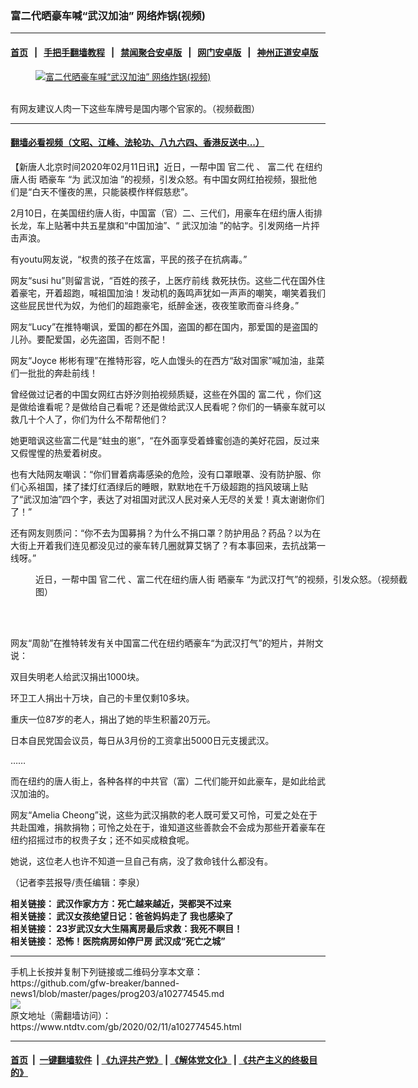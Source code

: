 ### 富二代晒豪车喊“武汉加油” 网络炸锅(视频)
------------------------

#### [首页](https://github.com/gfw-breaker/banned-news1/blob/master/README.md) &nbsp;&nbsp;|&nbsp;&nbsp; [手把手翻墙教程](https://github.com/gfw-breaker/guides/wiki) &nbsp;&nbsp;|&nbsp;&nbsp; [禁闻聚合安卓版](https://github.com/gfw-breaker/bn-android) &nbsp;&nbsp;|&nbsp;&nbsp; [网门安卓版](https://github.com/oGate2/oGate) &nbsp;&nbsp;|&nbsp;&nbsp; [神州正道安卓版](https://github.com/SzzdOgate/update) 



<div><div class="featured_image">
 <a href="https://i.ntdtv.com/assets/uploads/2020/02/EQYqlG4U8AAH5yH.jpg" target="_blank">
  <figure>
   <img alt="富二代晒豪车喊“武汉加油” 网络炸锅(视频)" src="https://i.ntdtv.com/assets/uploads/2020/02/EQYqlG4U8AAH5yH-800x450.jpg"/>
  </figure><br/>
 </a>
 <span class="caption">
  有网友建议人肉一下这些车牌号是国内哪个官家的。（视频截图）
 </span>
</div>
</div><hr/>

#### [翻墙必看视频（文昭、江峰、法轮功、八九六四、香港反送中...）](http://167.172.214.107/home.html)

<div><div class="post_content" itemprop="articleBody">
 <p>
  【新唐人北京时间2020年02月11日讯】近日，一帮中国
  <ok href="https://www.ntdtv.com/gb/官二代.htm">
   官二代
  </ok>
  、
  <ok href="https://www.ntdtv.com/gb/富二代.htm">
   富二代
  </ok>
  在纽约唐人街
  <ok href="https://www.ntdtv.com/gb/晒豪车.htm">
   晒豪车
  </ok>
  “为
  <ok href="https://www.ntdtv.com/gb/武汉加油.htm">
   武汉加油
  </ok>
  ”的视频，引发众怒。有中国女网红拍视频，狠批他们是“白天不懂夜的黑，只能装模作样假慈悲”。
 </p>
 <p>
  2月10日，在美国纽约唐人街，中国富（官）二、三代们，用豪车在纽约唐人街排长龙，车上贴著中共五星旗和“中国加油”、“
  <ok href="https://www.ntdtv.com/gb/武汉加油.htm">
   武汉加油
  </ok>
  ”的帖字。引发网络一片抨击声浪。
 </p>
 <div class="video_fit_container">
 </div>
 <p>
  有youtu网友说，“权贵的孩子在炫富，平民的孩子在抗病毒。”
 </p>
 <p>
  网友“susi hu”则留言说，“百姓的孩子，上医疗前线 救死扶伤。这些二代在国外住着豪宅，开着超跑，喊祖国加油！发动机的轰鸣声犹如一声声的嘲笑，嘲笑着我们这些屁民世代为奴，为他们的超跑豪宅，纸醉金迷，夜夜笙歌而奋斗终身。”
 </p>
 <p>
  网友“Lucy”在推特嘲讽，爱国的都在外国，盗国的都在国内，那爱国的是盗国的儿孙。要配爱国，必先盗国，否则不配！
 </p>
 <p>
  网友“Joyce 彬彬有理”在推特形容，吃人血馒头的在西方“敌对国家”喊加油，韭菜们一批批的奔赴前线！
 </p>
 <p>
  曾经做过记者的中国女网红古妤汐则拍视频质疑，这些在外国的
  <ok href="https://www.ntdtv.com/gb/富二代.htm">
   富二代
  </ok>
  ，你们这是做给谁看呢？是做给自己看呢？还是做给武汉人民看呢？你们的一辆豪车就可以救几十个人了，你们为什么不帮帮他们？
 </p>
 <p>
  她更暗讽这些富二代是“蛀虫的崽”，“在外面享受着蜂蜜创造的美好花园，反过来又假惺惺的热爱着树皮。
 </p>
 <div class="video_fit_container">
 </div>
 <p>
  也有大陆网友嘲讽：“你们冒着病毒感染的危险，没有口罩眼罩、没有防护服、你们心系祖国，揉了揉灯红酒绿后的睡眼，默默地在千万级超跑的挡风玻璃上贴了“武汉加油”四个字，表达了对祖国对武汉人民对亲人无尽的关爱！真太谢谢你们了！”
 </p>
 <p>
  还有网友则质问：“你不去为国募捐？为什么不捐口罩？防护用品？药品？以为在大街上开着我们连见都没见过的豪车转几圈就算艾锅了？有本事回来，去抗战第一线呀。”
 </p>
 <figure class="wp-caption alignnone" id="attachment_102774554" style="width: 600px">
  <ok href="https://i.ntdtv.com/assets/uploads/2020/02/233.jpg">
   <img alt="" class="size-medium wp-image-102774554" src="https://i.ntdtv.com/assets/uploads/2020/02/233-600x338.jpg"/>
  </ok>
  <br/><figcaption class="wp-caption-text">
   近日，一帮中国
   <ok href="https://www.ntdtv.com/gb/官二代.htm">
    官二代
   </ok>
   、富二代在纽约唐人街
   <ok href="https://www.ntdtv.com/gb/晒豪车.htm">
    晒豪车
   </ok>
   “为武汉打气”的视频，引发众怒。（视频截图）
  </figcaption><br/>
 </figure><br/>
 <p>
  网友“周勍”在推特转发有关中国富二代在纽约晒豪车“为武汉打气”的短片，并附文说：
 </p>
 <p>
  双目失明老人给武汉捐出1000块。
 </p>
 <p>
  环卫工人捐出十万块，自己的卡里仅剩10多块。
 </p>
 <p>
  重庆一位87岁的老人，捐出了她的毕生积蓄20万元。
 </p>
 <p>
  日本自民党国会议员，每日从3月份的工资拿出5000日元支援武汉。
 </p>
 <p>
  ……
 </p>
 <p>
  而在纽约的唐人街上，各种各样的中共官（富）二代们能开如此豪车，是如此给武汉加油的。
 </p>
 <p>
  网友“Amelia Cheong”说，这些为武汉捐款的老人既可爱又可怜，可爱之处在于共赴国难，捐款捐物；可怜之处在于，谁知道这些善款会不会成为那些开着豪车在纽约招摇过市的权贵子女；还不如买成粮食呢。
 </p>
 <p>
  她说，这位老人也许不知道一旦自己有病，没了救命钱什么都没有。
 </p>
 <p>
  （记者李芸报导/责任编辑：李泉）
 </p>
 <p>
  <strong>
   相关链接：
   <ok href="https://www.ntdtv.com/gb/2020/02/11/a102774464.html" rel="noopener" target="_blank">
    武汉作家方方：死亡越来越近，哭都哭不过来
   </ok>
  </strong>
  <br/>
  <strong>
   相关链接：
   <ok href="https://ntdtv.com/gb/2020/02/10/a102773680.html" rel="noopener" target="_blank">
    武汉女孩绝望日记：爸爸妈妈走了 我也感染了
   </ok>
  </strong>
  <br/>
  <strong>
   相关链接：
   <ok href="https://www.ntdtv.com/gb/2020/02/02/a102767032.html" rel="noopener" target="_blank">
    23岁武汉女大生隔离房最后求救：我死不瞑目！
   </ok>
   <br/>
   相关链接：
   <ok href="https://www.ntdtv.com/gb/2020/02/06/a102770433.html" rel="noopener" target="_blank">
    恐怖！医院病房如停尸房 武汉成“死亡之城”
   </ok>
  </strong>
 </p>
 <div class="single_ad">
 </div>
</div>
</div>
<hr/>
手机上长按并复制下列链接或二维码分享本文章：<br/>
https://github.com/gfw-breaker/banned-news1/blob/master/pages/prog203/a102774545.md <br/>
<a href='https://github.com/gfw-breaker/banned-news1/blob/master/pages/prog203/a102774545.md'><img src='https://github.com/gfw-breaker/banned-news1/blob/master/pages/prog203/a102774545.md.png'/></a> <br/>
原文地址（需翻墙访问）：https://www.ntdtv.com/gb/2020/02/11/a102774545.html


------------------------
#### [首页](https://github.com/gfw-breaker/banned-news1/blob/master/README.md) &nbsp;|&nbsp; [一键翻墙软件](https://github.com/gfw-breaker/nogfw/blob/master/README.md) &nbsp;| [《九评共产党》](https://github.com/gfw-breaker/9ping.md/blob/master/README.md#九评之一评共产党是什么) | [《解体党文化》](https://github.com/gfw-breaker/jtdwh.md/blob/master/README.md) | [《共产主义的终极目的》](https://github.com/gfw-breaker/gczydzjmd.md/blob/master/README.md)


<img src='http://gfw-breaker.win/banned-news/pages/prog203/a102774545.md' width='0px' height='0px'/>